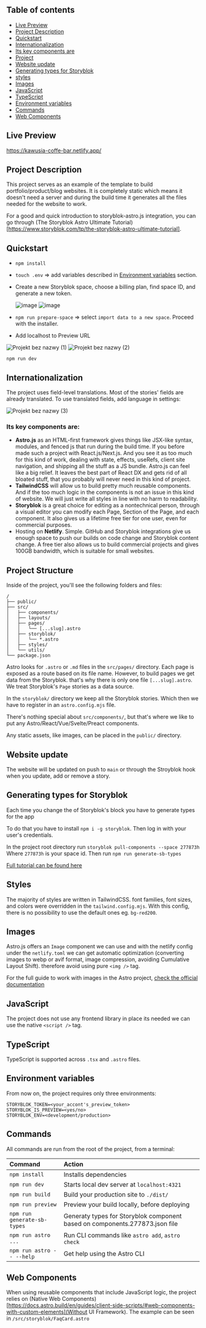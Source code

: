 ## Table of contents

- [Live Preview](#live-preview)
- [Project Description](#project-description)
- [Quickstart](#quickstart)
- [Internationalization](#internationalization)
- [Its key components are](#its-key-components-are)
- [Project ](#project-structure)
- [Website update](#website-update)
- [Generating types for Storyblok](#generating-types-for-storyblok)
- [styles](#styles)
- [Images](#images)
- [JavaScript](#javascript)
- [TypeScript](#typescript)
- [Environment variables](#environment-variables)
- [Commands](#commands)
- [Web Components](#web-components)


## Live Preview
https://kawusia-coffe-bar.netlify.app/

## Project Description
This project serves as an example of the template to build portfolio/product/blog websites. It is completely static which means it doesn't need a server and during the build time it generates all the files needed for the website to work.

For a good and quick introduction to storyblok-astro.js integration, you can go through (The Storyblok Astro Ultimate Tutorial)[https://www.storyblok.com/tp/the-storyblok-astro-ultimate-tutorial].

## Quickstart
- `npm install`
- `touch .env` => add variables described in [Environment variables](#environment-variables) section.
- Create a new Storyblok space, choose a billing plan, find space ID, and generate a new token.
  
  ![image](https://github.com/MichalRsa/freelance-sample-page/assets/73226214/1aaeadb8-64fd-484b-acba-71ab64abc15b)
  ![image](https://github.com/MichalRsa/freelance-sample-page/assets/73226214/44b9c350-5019-4175-ae75-215ebdab4e49)
- `npm run prepare-space` => select `import data to a new space`. Proceed with the installer.
- Add localhost to Preview URL

![Projekt bez nazwy (1)](https://github.com/MichalRsa/freelance-sample-page/assets/73226214/a000ac26-9d2d-4563-bca1-88675db1ca23)
![Projekt bez nazwy (2)](https://github.com/MichalRsa/freelance-sample-page/assets/73226214/edb0c167-cda9-4f43-bf4c-b9004990e10b)

`npm run dev`

## Internationalization
The project uses field-level translations. Most of the stories' fields are already translated. To use translated fields, add language in settings:

![Projekt bez nazwy (3)](https://github.com/MichalRsa/freelance-sample-page/assets/73226214/fb1451e0-e6d5-4dad-b0a2-e7e9636b6495)


### Its key components are:

- **Astro.js** as an HTML-first framework gives things like JSX-like syntax, modules, and fenced js that run during the build time. If you before made such a project with React.js/Next.js. And you see it as too much for this kind of work, dealing with state, effects, useRefs, client site navigation, and shipping all the stuff as a JS bundle. Astro.js can feel like a big relief. It leaves the best part of React DX and gets rid of all bloated stuff, that you probably will never need in this kind of project. 
- **TailwindCSS** will allow us to build pretty much reusable components. And if the too much logic in the components is not an issue in this kind of website. We will just write all styles in line with no harm to readability.
- **Storyblok** is a great choice for editing as a nontechnical person, through a visual editor you can modify each Page, Section of the Page, and each component. It also gives us a lifetime free tier for one user, even for commercial purposes. 
- Hosting on **Netlify**. Simple. GitHub and Storyblok integrations give us enough space to push our builds on code change and Storyblok content change. A free tier also allows us to build commercial projects and gives 100GB bandwidth, which is suitable for small websites.

## Project Structure

Inside of the project, you'll see the following folders and files:

```text
/
├── public/
├── src/
│   ├── components/
│   ├── layouts/
│   ├── pages/
│   │   └── [...slug].astro
│   ├── storyblok/
│   │   └── *.astro
│   ├── styles/
│   └── utils/
└── package.json
```

Astro looks for `.astro` or `.md` files in the `src/pages/` directory. Each page is exposed as a route based on its file name. However, to build pages we get data from the Storyblok. that's why there is only one file `[...slug].astro`. We treat Storyblok's `Page` stories as a data source.

In the `storyblok/` directory we keep all the Storyblok stories. Which then we have to register in an `astro.config.mjs` file.


There's nothing special about `src/components/`, but that's where we like to put any Astro/React/Vue/Svelte/Preact components.

Any static assets, like images, can be placed in the `public/` directory.

## Website update

The website will be updated on push to `main` or through the Stroyblok hook when you update, add or remove a story.

## Generating types for Storyblok
Each time you change the  of Storyblok's block you have to generate types for the app

To do that you have to install `npm i -g storyblok`. Then log in with your user's credentials. 

In the project root directory run `storyblok pull-components --space 277873h` Where `277873h` is your space id. Then run `npm run generate-sb-types`

[Full tutorial can be found here ](https://www.storyblok.com/faq/how-can-i-utilize-typescript-in-my-storyblok-project)

## Styles 

The majority of styles are written in TailwindCSS. font families, font sizes, and colors were overridden in the `tailwind.config.mjs`. With this config, there is no possibility to use the default ones eg. `bg-red200`.  

## Images

Astro.js offers an `Image` component we can use and with the netlify config under the `netlify.toml` we can get automatic optimization (converting images to webp or avif format, image compression, avoiding Cumulative Layout Shift). therefore avoid using pure `<img />` tag.

For the full guide to work with images in the Astro project, [check the official documentation](https://docs.astro.build/en/guides/images/)

## JavaScript
The project does not use any frontend library in place its needed we can use the native `<script />` tag.

## TypeScript

TypeScript is supported across `.tsx` and `.astro` files.


## Environment variables

From now on, the project requires only three environments:

```
STORYBLOK_TOKEN=<your_accont's_preview_token>
STORYBLOK_IS_PREVIEW=<yes/no>
STORYBLOK_ENV=<development/production>
```


## Commands

All commands are run from the root of the project, from a terminal:

| Command                   | Action                                           |
| :------------------------ | :----------------------------------------------- |
| `npm install`             | Installs dependencies                            |
| `npm run dev`             | Starts local dev server at `localhost:4321`      |
| `npm run build`           | Build your production site to `./dist/`          |
| `npm run preview`         | Preview your build locally, before deploying     |
| `npm run generate-sb-types`|Generaty types for Storyblok component based on components.277873.json file|
| `npm run astro ...`       | Run CLI commands like `astro add`, `astro check` |
| `npm run astro -- --help` | Get help using the Astro CLI                     |


## Web Components

When using reusable components that include JavaScript logic, the project relies on (Native Web Components)[https://docs.astro.build/en/guides/client-side-scripts/#web-components-with-custom-elements](Without UI Framework). The example can be seen in `/src/storyblok/FaqCard.astro`
